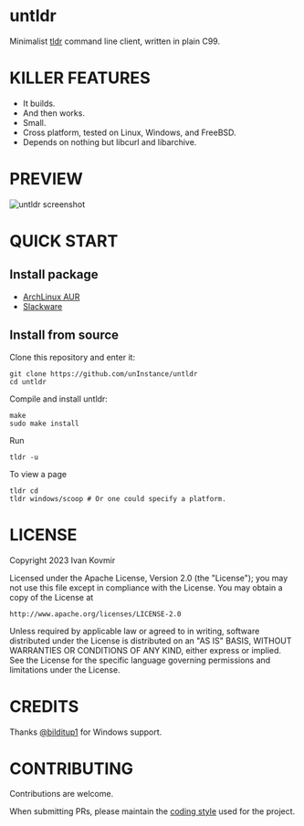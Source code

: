 # untldr

Minimalist [tldr](https://tldr.sh/) command line client, written in plain C99.

# KILLER FEATURES

* It builds.
* And then works.
* Small.
* Cross platform, tested on Linux, Windows, and FreeBSD.
* Depends on nothing but libcurl and libarchive.

# PREVIEW

![untldr screenshot](https://raw.githubusercontent.com/unInstance/untldr/master/screenshot.png)

# QUICK START

## Install package

* [ArchLinux AUR](https://aur.archlinux.org/packages/untldr)
* [Slackware](https://slackbuilds.org/repository/15.0/misc/untldr/?search=untldr)

## Install from source

Clone this repository and enter it:

```
git clone https://github.com/unInstance/untldr
cd untldr
```

Compile and install untldr:

```
make
sudo make install
```

Run
```
tldr -u
```

To view a page
```
tldr cd
tldr windows/scoop # Or one could specify a platform.
```

# LICENSE

Copyright 2023 Ivan Kovmir

Licensed under the Apache License, Version 2.0 (the "License");
you may not use this file except in compliance with the License.
You may obtain a copy of the License at

    http://www.apache.org/licenses/LICENSE-2.0

Unless required by applicable law or agreed to in writing, software
distributed under the License is distributed on an "AS IS" BASIS,
WITHOUT WARRANTIES OR CONDITIONS OF ANY KIND, either express or implied.
See the License for the specific language governing permissions and
limitations under the License.

# CREDITS

Thanks [@bilditup1](https://github.com/bilditup1) for Windows support.

# CONTRIBUTING

Contributions are welcome.

When submitting PRs, please maintain the [coding style](https://suckless.org/coding_style/)
used for the project.
